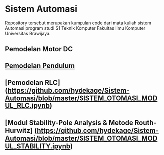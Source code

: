 # Sistem Automasi # 

Repository tersebut merupakan kumpulan code dari mata kuliah sistem Automasi program studi S1 Teknik Komputer Fakultas Ilmu Komputer Universitas Brawijaya.

## [Pemodelan Motor DC](https://github.com/hydekage/control-system/blob/master/SISTEM_OTOMASI_MODUL_MOTOR_DC.ipynb)
## [Pemodelan Pendulum](https://github.com/hydekage/control-system/blob/master/SISTEM_OTOMASI_MODUL_PENDULUM.ipynb)
## [Pemodelan RLC] (https://github.com/hydekage/Sistem-Automasi/blob/master/SISTEM_OTOMASI_MODUL_RLC.ipynb)
## [Modul Stability-Pole Analysis & Metode Routh-Hurwitz] (https://github.com/hydekage/Sistem-Automasi/blob/master/SISTEM_OTOMASI_MODUL_STABILITY.ipynb)

